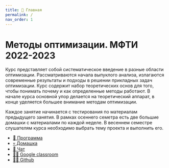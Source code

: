 ```yaml
---
title: 🏡 Главная
permalink: /
nav_order: 1
---
```


# Методы оптимизации. МФТИ 2022-2023
Курс представляет собой систематическое введение в разные области оптимизации. Рассматриваются начала выпуклого анализа, излагаются современные результаты и подходы в решении прикладных задач оптимизации. Курс содержит набор теоретических основ для того, чтобы понимать почему и как определенные методы работают. В начале курса основной упор делается на теоретический аппарат, в конце уделяется большее внимание методам оптимизации.

Каждое занятие начинается с тестирования по материалам предыдущего занятия. В рамках осеннего семетра есть две большие домашки с материалами по каждой неделе. В весеннем семестре слушателям курса необходимо выбрать тему проекта и выполнить его.

* [🚀 Программа](/program)
* [💀 Домашка](/homework)
* [📧 Чат](https://t.me/mipt22_fmin)
* [👩‍🏫 Google classroom](https://classroom.google.com/c/NDg5Mjc4NzIxNDM0)
* [👨‍💻 Github](https://github.com/MerkulovDaniil/mipt22)
